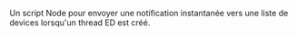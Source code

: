 Un script Node pour envoyer une notification instantanée vers une liste de devices lorsqu'un thread ED est créé.
